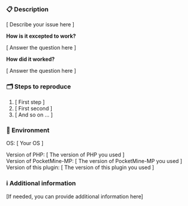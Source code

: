 <!--

    Please ensure
        - you have read the Contribution Guidelines (https://github.com/survanetwork/HotBlock/blob/master/CONTRIBUTION.md)
        - your issue is not a question, please ask questions on Gitter (https://gitter.im/survanetwork/HotBlock)
    before creating an issue at this repo.

    Everything written in brackets [ ... ] are placeholders and should be replaced (without the brackets, of course).
    
    Thanks for your support in order to keep the issue tracker clean!

-->

### 📋 Description

[ Describe your issue here ]

**How is it excepted to work?**

[ Answer the question here ]

**How did it worked?**

[ Answer the question here ]

### 🗂 Steps to reproduce

1. [ First step ]
2. [ First second ]
3. [ And so on ... ]

### 🌱 Environment

OS: [ Your OS ]  

Version of PHP: [ The version of PHP you used ]  
Version of PocketMine-MP: [ The version of PocketMine-MP you used ]  
Version of this plugin: [ The version of this plugin you used ]  

### ℹ️ Additional information

[If needed, you can provide additional information here]
